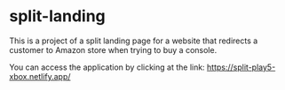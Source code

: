 # split-landing

This is a project of a split landing page for a website that redirects a customer to Amazon store when trying to buy a console.

You can access the application by clicking at the link: https://split-play5-xbox.netlify.app/
